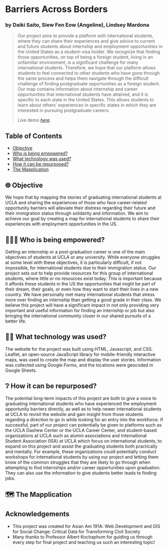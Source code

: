 # Barriers Across Borders
### by Daiki Saito, Siew Fen Eow (Angeline), Lindsey Mardona
> Our project aims to provide a platform with international students, where they can share their experiences and give advice to current and future students about internship and employment opportunities in the United States as a student-visa holder. We recognize that finding those opportunities, on top of being a foreign student, living in an unfamiliar environment, is a significant challenge for many international students. Therefore, we hope that our platform allows students to feel connected to other students who have gone through the same process and helps them navigate through the difficult challenge of finding postgraduate opportunities as a foreign student. Our map contains information about internship and career opportunities that international students have attained, and it is specific to each state in the United States. This allows students to learn about others’ experiences in specific states in which they are interested in pursuing postgraduate careers. 
>
> Live demo [_here_](https://www.example.com).

## Table of Contents ##
* [Objective](#objective_Barriers_Across_Borders)
* [Who is being empowered?](#empowered_Barriers_Across_Borders)
* [What technology was used?](#technology_Barriers_Across_Borders)
* [How it can be repurposed?](#repurposed_Barriers_Across_Borders)
* [The Mapplication](#mapplication_Barriers_Across_Borders)

## 🌐 Objective<a name="objective_Barriers_Across_Borders"></a> ##

We hope that by mapping the stories of graduating international students at UCLA and sharing the experiences of those who face career-related opportunity barriers will alleviate their distress regarding their future and their immigration status through solidarity and information. We aim to achieve our goal by creating a map for international students to share their experiences with employment opportunities in the US.

## 🧑‍🤝‍🧑 Who is being empowered?<a name="empowered_Barriers_Across_Borders"></a> ##

Getting an internship or a post-graduation career is one of the main objectives of students at UCLA or any university. While everyone struggles at some level with these objectives, it is particularly difficult, if not impossible, for international students due to their immigration status. Our project sets out to help provide resources for this group of international students, where little or no resources exist today. This is important because it affords these students in the US the opportunities that might be part of their dream, their goals, or even how they want to start their lives in a new country. We have personally met many international students that stress more over finding an internship than getting a good grade in their class. We believe this project will have a significant impact in not only providing very important and useful information for finding an internship or job but also bringing the international community closer in our shared pursuits of a better life.

## 🧑‍💻 What technology was used?<a name="technology_Barriers_Across_Borders"></a> ##

The website for the project was built using HTML, Javascript, and CSS. Leaflet, an open-source JavaScript library for mobile-friendly interactive maps, was used to create the map and display the user stories. Information was collected using Google Forms, and the locations were geocoded in Google Sheets. 

## ❔ How it can be repurposed?<a name="repurposed_Barriers_Across_Borders"></a> ##

The potential long-term impacts of this project are both to give a voice to graduating international students who have experienced the employment opportunity barriers directly, as well as to help newer international students at UCLA to revisit the website and gain insight from those students regarding a direction to go in while looking for an entry into the workforce. If successful, part of our project can potentially be given to platforms such as the UCLA Dashew Center or the UCLA Career Center, and student-based organizations at UCLA such as alumni associations and International Student Association (ISA) at UCLA which focus on international students, to expand on this project and assist the graduating students both practically and mentally. For example, these organizations could potentially conduct workshops for international students by using our project and letting them know of the common struggles that they are likely to go through when attempting to find internships and/or career opportunities upon graduation. They can also use the information to give students better leads to finding jobs.

## 🗺️ The Mapplication<a name="mapplication_Barriers_Across_Borders"></a> ##

## Acknowledgements
* This project was created for Asian Am 191A: Web Development and GIS for Social Change: Critical Data for Transforming Civil Society
* Many thanks to Professor Albert Kochaphum for guiding us through every step for final project and teaching us such an interesting topic!
